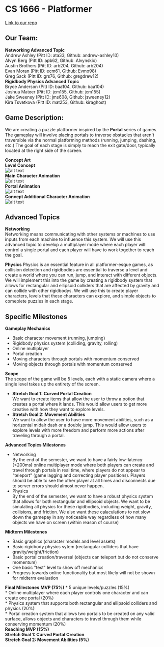 # CS 1666 - Platformer  

[Link to our repo](https://github.com/arb204/CS_1666_Platformer)

## Our Team:  
**Networking Advanced Topic**  
    Andrew Ashley (Pitt ID: ata33, Github: andrew-ashley10)  
    Alvyn Berg (Pitt ID: apb62, Github: Alvynskio)  
    Austin Brothers (Pitt ID: arb204, Github: arb204)  
    Evan Moran (Pitt ID: ecm61, Github: Evmo98)  
    Greg Sack (Pitt ID: grs76, Github: gregdrew12)  
**Rigidbody Physics Advanced Topic**  
    Bryce Anderson (Pitt ID: baa104, Github: baa104)  
    Joshua Mateer (Pitt ID: jcm155, Github: jcm155)  
    Jake Sweeney (Pitt ID: jms608, Github: jsweeney12)  
    Kira Tsvetkova (Pitt ID: mat253, Github: kiraghost)  

## Game Description:  
We are creating a puzzle platformer inspired by the __Portal__ series of games. The gameplay will involve placing portals to traverse obstacles that aren't traversible via the normal platforming methods (running, jumping, dashing, etc.) The goal of each stage is simply to reach the exit gate/door, typically located at the right side of the screen.

__Concept Art__  
__Level Concept__\
![alt text](https://github.com/andrew-ashley10/CS_1666_Platformer/blob/main/2021-09-10_13.37.14.png "Level 1")\
__Main Character Animation__\
![alt text](https://github.com/andrew-ashley10/CS_1666_Platformer/blob/main/gif-character-orange.gif "Character 1")\
__Portal Animation__\
![alt text](https://github.com/andrew-ashley10/CS_1666_Platformer/blob/main/gif-portal-blue.gif "Portal Animation")\
__Concept Additional Character Animation__\
![alt text](https://github.com/andrew-ashley10/CS_1666_Platformer/blob/main/walking.gif "Character 2")


## Advanced Topics  
**Networking**  
Networking means communicating with other systems or machines to use inputs from each machine to influence this system. We will use this advanced topic to develop a multiplayer mode where each player will control a single portal and each player will have to work together to reach the goal.

**Physics**
Physics is an essential feature in all platformer-esque games, as collision detection and rigidbodies are essential to traverse a level and create a world where you can run, jump, and interact with different objects. We will implement this into the game by creating a rigidbody system that allows for rectangular and ellipsoid colliders that are affected by gravity and can collide with other rigidbodys. We will use this to create player characters, levels that these characters can explore, and simple objects to comeplete puzzles in each stage.

## Specific Milestones  
**Gameplay Mechanics**  
* Basic character movement (running, jumping)  
* Rigidbody physics system (colliding, gravity, rolling)  
* Online mutliplayer  
* Portal creation  
* Moving characters through portals with momentum conserved  
* Moving objects through portals with momentum conserved  

**Scope**  
The scope of the game will be 5 levels, each with a static camera where a single level takes up the entirety of the screen.  
* __Stretch Goal 1: Curved Portal Creation__  
    We want to create items that allow the user to throw a potion that creates a portal where it lands. This would allow users to get more creative with how they want to explore levels.  
* __Stretch Goal 2: Movement Abilities__  
    We want to allow the user to have more movement abilities, such as a horizontal midair dash or a double jump. This would allow users to explore levels with more freedom and perform more actions after traveling through a portal.  

**Advanced Topics Milestones**
* Networking  
    By the end of the semester, we want to have a fairly low-latency (<200ms) online multiplayer mode where both players can create and travel through portals in real time, where players do not appear to "teleport" (game lagging and correcting player positions). Players should be able to see the other player at all times and disconnects due to server errors should almost never happen.  
* Physics  
    By the end of the semester, we want to have a robust physics system that allows for both rectangular and ellipsoid objects. We want to be simulating all physics for these rigidbodies, including weight, gravity, collisions, and friction. We also want these calaculations to not slow down the gamepay in any noticeable way regardless of how many objects we have on screen (within reason of course) 

**Midterm Milestones**  
* Basic graphics (character models and level assets)  
* Basic rigidbody physics sytem (rectangular colliders that have gravity/weight/friction)  
* Basic portal creation/traversal (objects can teleport but do not conserve momentum)  
* One basic "test" level to show off mechanics  
* Progress towards online functionality but most likely will not be shown for midterm evaluation  

**Final Milestones**
__MVP (75%)__
    * 5 unique levels/puzzles (15%)  
    * Online multiplayer where each player controls one character and can create one portal (20%)  
    * Physics system that supports both rectangular and ellipsoid colliders and physics (20%)  
    * Portal creation system that allows two portals to be created on any valid surface, allows objects and characters to travel through them while conserving momentum (20%)  
__Reaching MVP (15%)__  
__Stretch Goal 1: Curved Portal Creation__  
__Stretch Goal 2: Movement Abilities (5%)__  
